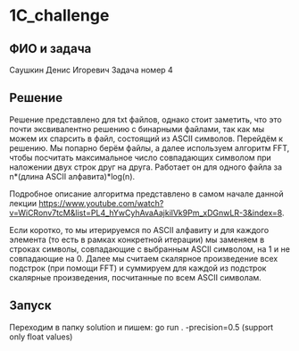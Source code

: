 # 1C_challenge

## ФИО и задача
Саушкин Денис Игоревич
Задача номер 4
## Решение
Решение представлено для txt файлов, однако стоит заметить, что это почти эксвивалентно решению с бинарными файлами, так как мы можем их спарсить в файл, состоящий из ASCII символов.
Перейдём к решению. Мы попарно берём файлы, а далее используем алгоритм FFT, чтобы посчитать максимальное число совпадающих символом при наложении двух строк друг на друга. Работает он для одного файла за n*(длина ASCII алфавита)*log(n).

Подробное описание алгоритма представлено в самом начале данной лекции https://www.youtube.com/watch?v=WiCRonv7tcM&list=PL4_hYwCyhAvaAajkilVk9Pm_xDGnwLR-3&index=8.

Если коротко, то мы итерируемся по ASCII алфавиту и для каждого элемента (то есть в рамках конкретной итерации) мы заменяем в строках символы, совпадающие с выбранным ASCII символом, на 1 и не совпадающие на 0. Далее мы считаем скалярное произведение всех подстрок (при помощи FFT) и суммируем для каждой из подстрок скалярные произведения, посчитанные по всем ASCII символам.
## Запуск
Переходим в папку solution и пишем: go run . -precision=0.5 (support only float values)
